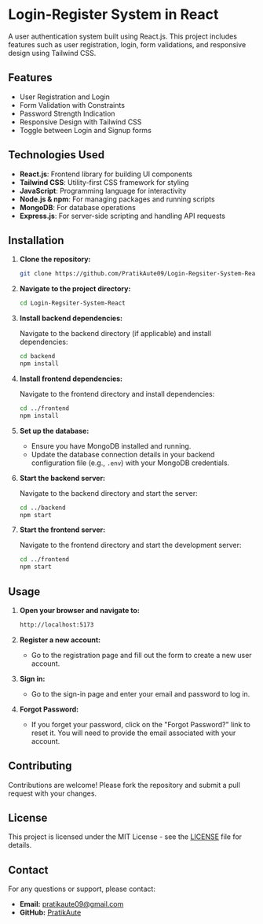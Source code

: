 # Login-Register System in React

A user authentication system built using React.js. This project includes features such as user registration, login, form validations, and responsive design using Tailwind CSS.

## Features

- User Registration and Login
- Form Validation with Constraints
- Password Strength Indication
- Responsive Design with Tailwind CSS
- Toggle between Login and Signup forms

## Technologies Used

- **React.js**: Frontend library for building UI components
- **Tailwind CSS**: Utility-first CSS framework for styling
- **JavaScript**: Programming language for interactivity
- **Node.js & npm**: For managing packages and running scripts
- **MongoDB**: For database operations
- **Express.js**: For server-side scripting and handling API requests

## Installation

1. **Clone the repository:**

    ```bash
    git clone https://github.com/PratikAute09/Login-Regsiter-System-React.git
    ```

2. **Navigate to the project directory:**

    ```bash
    cd Login-Regsiter-System-React
    ```

3. **Install backend dependencies:**

    Navigate to the backend directory (if applicable) and install dependencies:

    ```bash
    cd backend
    npm install
    ```

4. **Install frontend dependencies:**

    Navigate to the frontend directory and install dependencies:

    ```bash
    cd ../frontend
    npm install
    ```

5. **Set up the database:**

    - Ensure you have MongoDB installed and running.
    - Update the database connection details in your backend configuration file (e.g., `.env`) with your MongoDB credentials.

6. **Start the backend server:**

    Navigate to the backend directory and start the server:

    ```bash
    cd ../backend
    npm start
    ```

7. **Start the frontend server:**

    Navigate to the frontend directory and start the development server:

    ```bash
    cd ../frontend
    npm start
    ```

## Usage

1. **Open your browser and navigate to:**

    ```bash
    http://localhost:5173
    ```

2. **Register a new account:**

    - Go to the registration page and fill out the form to create a new user account.

3. **Sign in:**

    - Go to the sign-in page and enter your email and password to log in.

4. **Forgot Password:**

    - If you forget your password, click on the "Forgot Password?" link to reset it. You will need to provide the email associated with your account.

## Contributing

Contributions are welcome! Please fork the repository and submit a pull request with your changes.

## License

This project is licensed under the MIT License - see the [LICENSE](LICENSE) file for details.

## Contact

For any questions or support, please contact:

- **Email:** pratikaute09@gmail.com
- **GitHub:** [PratikAute](https://github.com/PratikAute09)
